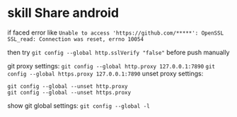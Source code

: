 # skill Share android

if faced error like 
```Unable to access 'https://github.com/*****': OpenSSL SSL_read: Connection was reset, errno 10054```

then try 
``` git config --global http.sslVerify "false" ```
before push manually


git proxy settings:
```git config --global http.proxy 127.0.0.1:7890```
```git config --global https.proxy 127.0.0.1:7890```
unset proxy settings:
```
git config --global --unset http.proxy
git config --global --unset https.proxy
```

show git global settings:
```git config --global -l```
